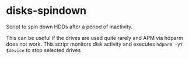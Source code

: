 # disks-spindown

Script to spin down HDDs after a period of inactivity. 

This can be useful if the drives are used quite rarely and APM via hdparm does not work. 
This script monitors disk activity and executes ```hdparm -yY $device``` to stop 
selected drives 

